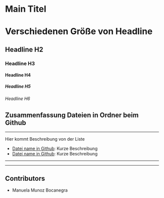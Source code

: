 # Main Titel

# Verschiedenen Größe von Headline
## Headline H2
### Headline H3
#### Headline H4 
##### Headline H5
###### Headline H6


## Zusammenfassung Dateien in Ordner beim Github
***
Hier kommt Beschreibung von der Liste
* [Datei name in Github](https://permalinkGithub.com): Kurze Beschreibung
* [Datei name in Github](https://permalinkGithub.com): Kurze Beschreibung

------------------------

---

## Contributors

- Manuela Munoz Bocanegra


